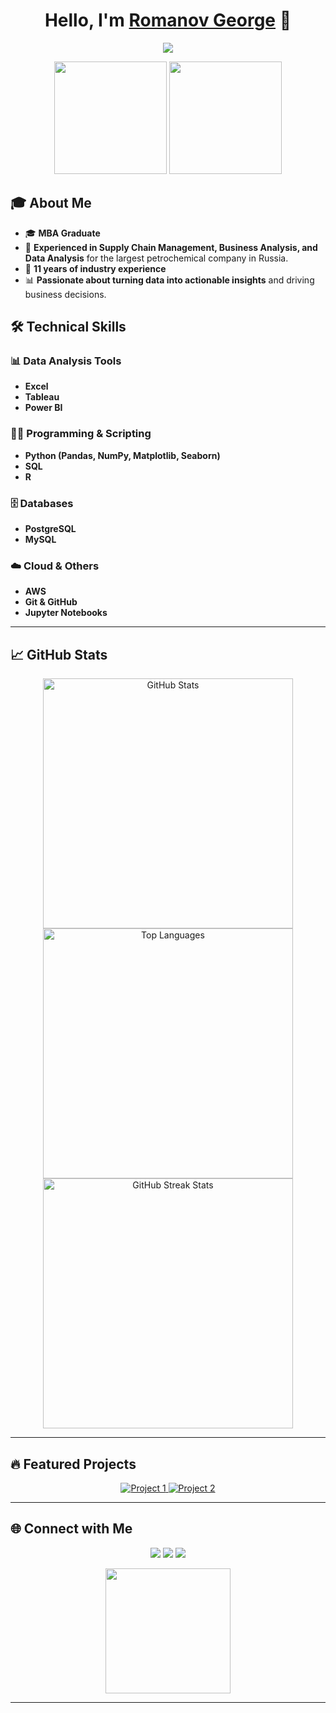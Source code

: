<h1 align="center">Hello, I'm <a href="https://github.com/yourusername">Romanov George</a> 👋</h1>

<p align="center">
  <a href="https://github.com/yourusername"><img src="https://readme-typing-svg.herokuapp.com?color=%2336BCF7&lines=Data+Analyst;Supply+Chain+Manager;Business+Analyst;11+Years+Industrial+Experience&center=true&width=500&height=30"></a>
</p>

<p align="center">
  <img src="https://media.giphy.com/media/v1.Y2lkPTc5MGI3NjExaGJuc2J1YjExMm9jdDF4bGhkaGF3ZGg0bXkyYzRvdDQ3c25qYXk3biZlcD12MV9pbnRlcm5hbF9naWZfYnlfaWQmY3Q9Zw/4k9BkIfSbgr2LTRB8P/giphy.gif" width="180"/>
  <img src="https://media.giphy.com/media/v1.Y2lkPTc5MGI3NjExdnFxY2hibGhhZHRoZGpoeTZocnhneWxjM2h0ZXFjNXVxYmQzd3k3OSZlcD12MV9pbnRlcm5hbF9naWZfYnlfaWQmY3Q9Zw/ySeD2PB1OfMSKFEheH/giphy.gif" width="180"/>
</p>

## 🎓 About Me

- 🎓 **MBA Graduate**
- 💼 **Experienced in Supply Chain Management, Business Analysis, and Data Analysis** for the largest petrochemical company in Russia.
- 🏢 **11 years of industry experience**
- 📊 **Passionate about turning data into actionable insights** and driving business decisions.
## 🛠️ Technical Skills

### 📊 Data Analysis Tools
- **Excel**
- **Tableau**
- **Power BI**

### 👨‍💻 Programming & Scripting
- **Python (Pandas, NumPy, Matplotlib, Seaborn)**
- **SQL**
- **R**

### 🗄️ Databases
- **PostgreSQL**
- **MySQL**

### ☁️ Cloud & Others
- **AWS**
- **Git & GitHub**
- **Jupyter Notebooks**

---

## 📈 GitHub Stats

<p align="center">
  <img src="https://github-readme-stats.vercel.app/api?username=yourusername&show_icons=true&theme=radical" alt="GitHub Stats" width="400">
  <img src="https://github-readme-stats.vercel.app/api/top-langs/?username=yourusername&layout=compact&theme=radical" alt="Top Languages" width="400">
  <img src="https://github-readme-streak-stats.herokuapp.com?user=yourusername&theme=radical&hide_border=true" alt="GitHub Streak Stats" width="400">
</p>

---

## 🔥 Featured Projects

<p align="center">
  <a href="https://github.com/yourusername/project1">
    <img src="https://github-readme-stats.vercel.app/api/pin/?username=yourusername&repo=project1&theme=radical" alt="Project 1">
  </a>
  <a href="https://github.com/yourusername/project2">
    <img src="https://github-readme-stats.vercel.app/api/pin/?username=yourusername&repo=project2&theme=radical" alt="Project 2">
  </a>
</p>

---

## 🌐 Connect with Me

<p align="center">
  <a href="https://twitter.com/yourusername"><img src="https://img.shields.io/badge/Twitter-1DA1F2?style=for-the-badge&logo=twitter&logoColor=white"></a>
  <a href="https://www.linkedin.com/in/yourusername"><img src="https://img.shields.io/badge/LinkedIn-0077B5?style=for-the-badge&logo=linkedin&logoColor=white"></a>
  <a href="mailto:youremail@example.com"><img src="https://img.shields.io/badge/Email-D14836?style=for-the-badge&logo=gmail&logoColor=white"></a>
</p>

<p align="center">
  <img src="https://media.giphy.com/media/l3vR85PnGsBwu1PFK/giphy.gif" width="200"/>
</p>

---

